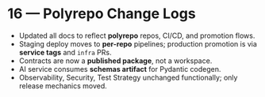 # 16 — Polyrepo Change Logs

- Updated all docs to reflect **polyrepo** repos, CI/CD, and promotion flows.
- Staging deploy moves to **per-repo** pipelines; production promotion is via **service tags** and `infra` PRs.
- Contracts are now a **published package**, not a workspace.
- AI service consumes **schemas artifact** for Pydantic codegen.
- Observability, Security, Test Strategy unchanged functionally; only release mechanics moved.

